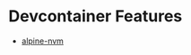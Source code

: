# Devcontainer Features

- [alpine-nvm](https://github.com/adibarra/devcontainer-features/pkgs/container/devcontainer-features%2Falpine-nvm)
